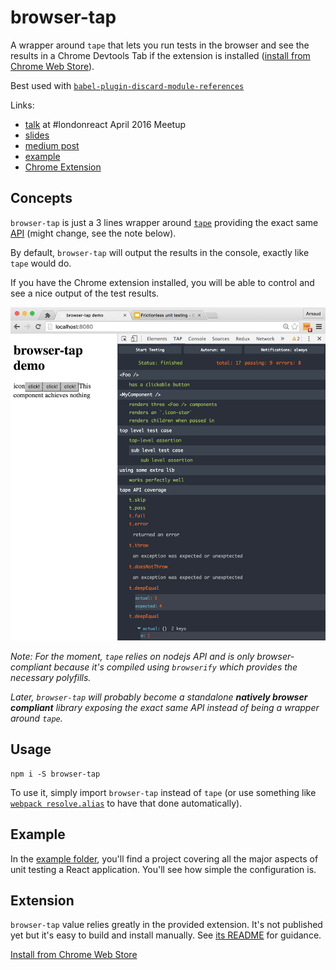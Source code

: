 # browser-tap

A wrapper around `tape` that lets you run tests in the browser and see the results in a Chrome Devtools Tab if the extension is installed ([install from Chrome Web Store](https://chrome.google.com/webstore/detail/browser-tap/ncfblaiipckncgeipgmpdioedcdmofei)).

Best used with [`babel-plugin-discard-module-references`](https://github.com/ArnaudRinquin/babel-plugin-discard-module-references)

Links:

* [talk](http://bit.ly/browser-tap-talk) at #londonreact April 2016 Meetup
* [slides](http://bit.ly/browser-tap)
* [medium post](http://bit.ly/browser-tap-post)
* [example](http://bit.ly/browser-tap-example)
* [Chrome Extension](http://bit.ly/browser-tap-extension)

## Concepts

`browser-tap` is just a 3 lines wrapper around [`tape`](https://www.npmjs.com/package/tape) providing the exact same [API](https://www.npmjs.com/package/tape#methods) (might change, see the note below).

By default, `browser-tap` will output the results in the console, exactly like `tape` would do.

If you have the Chrome extension installed, you will be able to control and see a nice output of the test results.

![screenshot](./screenshots/prototype.png)

_Note: For the moment, `tape` relies on nodejs API and is only browser-compliant because it's compiled using `browserify` which provides the necessary polyfills._

_Later, `browser-tap` will probably become a standalone **natively browser compliant** library exposing the exact same API instead of being a wrapper around `tape`._

## Usage

```
npm i -S browser-tap
```

To use it, simply import `browser-tap` instead of `tape` (or use something like [`webpack resolve.alias`](https://webpack.github.io/docs/configuration.html#resolve-alias) to have that done automatically).

## Example

In the [example folder](./example), you'll find a project covering all the major aspects of unit testing a React application. You'll see how simple the configuration is.

## Extension

`browser-tap` value relies greatly in the provided extension. It's not published yet but it's easy to build and install manually. See [its README](./extension/README.md) for guidance.

[Install from Chrome Web Store](https://chrome.google.com/webstore/detail/browser-tap/ncfblaiipckncgeipgmpdioedcdmofei)
